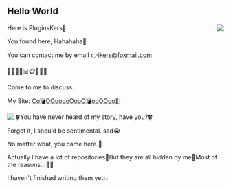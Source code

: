 ## Hello World ##

<a href="https://github.com/PluginsKers"><img align="right" src="https://github-readme-stats.vercel.app/api?username=PluginsKers&hide_title=true&theme=gruvbox" /></a>

Here is PluginsKers👋

You found here, Hahahaha🧐

You can contact me by email 👉ikers@foxmail.com

📗📘📒📝📊📋📕📓📙

Come to me to discuss.

My Site: [Co💣OOooooOooO💣ooOOoo🌟l](https://www.52craft.cc/)

<a href="https://github.com/PluginsKers?tab=repositories"><img align="left" src="https://github-readme-stats.vercel.app/api/top-langs/?username=PluginsKers&layout=compact&theme=gruvbox" /></a>

🍀You have never heard of my story, have you?🍀

Forget it, I should be sentimental. sad😭

No matter what, you came here.💫

Actually I have a lot of repositories🌚But they are all hidden by me🌚Most of the reasons...🌚🌚

I haven't finished writing them yet💧💧
